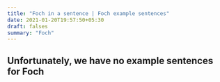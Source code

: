 ```yaml
---
title: "Foch in a sentence | Foch example sentences"
date: 2021-01-20T19:57:50+05:30
draft: falses
summary: "Foch"
---
```

## Unfortunately, we have no example sentences for Foch                 
